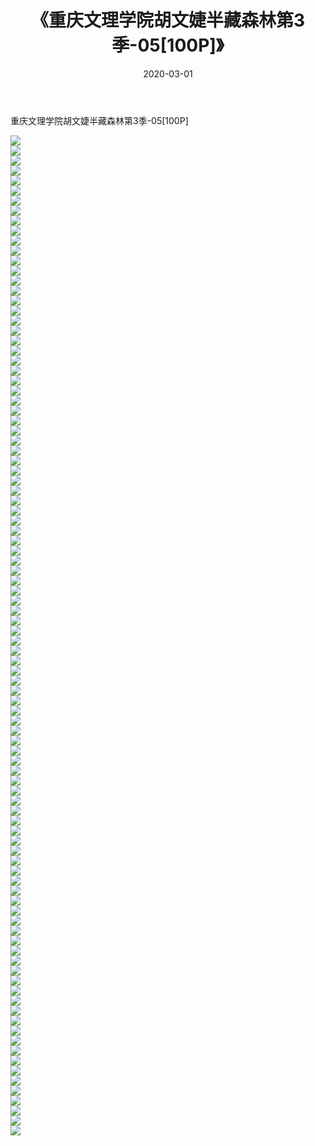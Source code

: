 ﻿---
layout: post
title:  《重庆文理学院胡文婕半藏森林第3季-05[100P]》
date:   2020-03-01
img: http://pic.660000.xyz/1:down/唯美/2020/重庆文理学院胡文婕半藏森林第3季-05[100P]/000.jpg
categories: [美女, 清纯, 唯美]
---

重庆文理学院胡文婕半藏森林第3季-05[100P]

  ![](http://pic.660000.xyz/1:down/唯美/2020/重庆文理学院胡文婕半藏森林第3季-05[100P]/001.jpg) <br> ![](http://pic.660000.xyz/1:down/唯美/2020/重庆文理学院胡文婕半藏森林第3季-05[100P]/002.jpg) <br> ![](http://pic.660000.xyz/1:down/唯美/2020/重庆文理学院胡文婕半藏森林第3季-05[100P]/003.jpg) <br> ![](http://pic.660000.xyz/1:down/唯美/2020/重庆文理学院胡文婕半藏森林第3季-05[100P]/004.jpg) <br> ![](http://pic.660000.xyz/1:down/唯美/2020/重庆文理学院胡文婕半藏森林第3季-05[100P]/005.jpg) <br> ![](http://pic.660000.xyz/1:down/唯美/2020/重庆文理学院胡文婕半藏森林第3季-05[100P]/006.jpg) <br> ![](http://pic.660000.xyz/1:down/唯美/2020/重庆文理学院胡文婕半藏森林第3季-05[100P]/007.jpg) <br> ![](http://pic.660000.xyz/1:down/唯美/2020/重庆文理学院胡文婕半藏森林第3季-05[100P]/008.jpg) <br> ![](http://pic.660000.xyz/1:down/唯美/2020/重庆文理学院胡文婕半藏森林第3季-05[100P]/009.jpg) <br> ![](http://pic.660000.xyz/1:down/唯美/2020/重庆文理学院胡文婕半藏森林第3季-05[100P]/010.jpg) <br> ![](http://pic.660000.xyz/1:down/唯美/2020/重庆文理学院胡文婕半藏森林第3季-05[100P]/011.jpg) <br> ![](http://pic.660000.xyz/1:down/唯美/2020/重庆文理学院胡文婕半藏森林第3季-05[100P]/012.jpg) <br> ![](http://pic.660000.xyz/1:down/唯美/2020/重庆文理学院胡文婕半藏森林第3季-05[100P]/013.jpg) <br> ![](http://pic.660000.xyz/1:down/唯美/2020/重庆文理学院胡文婕半藏森林第3季-05[100P]/014.jpg) <br> ![](http://pic.660000.xyz/1:down/唯美/2020/重庆文理学院胡文婕半藏森林第3季-05[100P]/015.jpg) <br> ![](http://pic.660000.xyz/1:down/唯美/2020/重庆文理学院胡文婕半藏森林第3季-05[100P]/016.jpg) <br> ![](http://pic.660000.xyz/1:down/唯美/2020/重庆文理学院胡文婕半藏森林第3季-05[100P]/017.jpg) <br> ![](http://pic.660000.xyz/1:down/唯美/2020/重庆文理学院胡文婕半藏森林第3季-05[100P]/018.jpg) <br> ![](http://pic.660000.xyz/1:down/唯美/2020/重庆文理学院胡文婕半藏森林第3季-05[100P]/019.jpg) <br> ![](http://pic.660000.xyz/1:down/唯美/2020/重庆文理学院胡文婕半藏森林第3季-05[100P]/020.jpg) <br> ![](http://pic.660000.xyz/1:down/唯美/2020/重庆文理学院胡文婕半藏森林第3季-05[100P]/021.jpg) <br> ![](http://pic.660000.xyz/1:down/唯美/2020/重庆文理学院胡文婕半藏森林第3季-05[100P]/022.jpg) <br> ![](http://pic.660000.xyz/1:down/唯美/2020/重庆文理学院胡文婕半藏森林第3季-05[100P]/023.jpg) <br> ![](http://pic.660000.xyz/1:down/唯美/2020/重庆文理学院胡文婕半藏森林第3季-05[100P]/024.jpg) <br> ![](http://pic.660000.xyz/1:down/唯美/2020/重庆文理学院胡文婕半藏森林第3季-05[100P]/025.jpg) <br> ![](http://pic.660000.xyz/1:down/唯美/2020/重庆文理学院胡文婕半藏森林第3季-05[100P]/026.jpg) <br> ![](http://pic.660000.xyz/1:down/唯美/2020/重庆文理学院胡文婕半藏森林第3季-05[100P]/027.jpg) <br> ![](http://pic.660000.xyz/1:down/唯美/2020/重庆文理学院胡文婕半藏森林第3季-05[100P]/028.jpg) <br> ![](http://pic.660000.xyz/1:down/唯美/2020/重庆文理学院胡文婕半藏森林第3季-05[100P]/029.jpg) <br> ![](http://pic.660000.xyz/1:down/唯美/2020/重庆文理学院胡文婕半藏森林第3季-05[100P]/030.jpg) <br> ![](http://pic.660000.xyz/1:down/唯美/2020/重庆文理学院胡文婕半藏森林第3季-05[100P]/031.jpg) <br> ![](http://pic.660000.xyz/1:down/唯美/2020/重庆文理学院胡文婕半藏森林第3季-05[100P]/032.jpg) <br> ![](http://pic.660000.xyz/1:down/唯美/2020/重庆文理学院胡文婕半藏森林第3季-05[100P]/033.jpg) <br> ![](http://pic.660000.xyz/1:down/唯美/2020/重庆文理学院胡文婕半藏森林第3季-05[100P]/034.jpg) <br> ![](http://pic.660000.xyz/1:down/唯美/2020/重庆文理学院胡文婕半藏森林第3季-05[100P]/035.jpg) <br> ![](http://pic.660000.xyz/1:down/唯美/2020/重庆文理学院胡文婕半藏森林第3季-05[100P]/036.jpg) <br> ![](http://pic.660000.xyz/1:down/唯美/2020/重庆文理学院胡文婕半藏森林第3季-05[100P]/037.jpg) <br> ![](http://pic.660000.xyz/1:down/唯美/2020/重庆文理学院胡文婕半藏森林第3季-05[100P]/038.jpg) <br> ![](http://pic.660000.xyz/1:down/唯美/2020/重庆文理学院胡文婕半藏森林第3季-05[100P]/039.jpg) <br> ![](http://pic.660000.xyz/1:down/唯美/2020/重庆文理学院胡文婕半藏森林第3季-05[100P]/040.jpg) <br> ![](http://pic.660000.xyz/1:down/唯美/2020/重庆文理学院胡文婕半藏森林第3季-05[100P]/041.jpg) <br> ![](http://pic.660000.xyz/1:down/唯美/2020/重庆文理学院胡文婕半藏森林第3季-05[100P]/042.jpg) <br> ![](http://pic.660000.xyz/1:down/唯美/2020/重庆文理学院胡文婕半藏森林第3季-05[100P]/043.jpg) <br> ![](http://pic.660000.xyz/1:down/唯美/2020/重庆文理学院胡文婕半藏森林第3季-05[100P]/044.jpg) <br> ![](http://pic.660000.xyz/1:down/唯美/2020/重庆文理学院胡文婕半藏森林第3季-05[100P]/045.jpg) <br> ![](http://pic.660000.xyz/1:down/唯美/2020/重庆文理学院胡文婕半藏森林第3季-05[100P]/046.jpg) <br> ![](http://pic.660000.xyz/1:down/唯美/2020/重庆文理学院胡文婕半藏森林第3季-05[100P]/047.jpg) <br> ![](http://pic.660000.xyz/1:down/唯美/2020/重庆文理学院胡文婕半藏森林第3季-05[100P]/048.jpg) <br> ![](http://pic.660000.xyz/1:down/唯美/2020/重庆文理学院胡文婕半藏森林第3季-05[100P]/049.jpg) <br> ![](http://pic.660000.xyz/1:down/唯美/2020/重庆文理学院胡文婕半藏森林第3季-05[100P]/050.jpg) <br> ![](http://pic.660000.xyz/1:down/唯美/2020/重庆文理学院胡文婕半藏森林第3季-05[100P]/051.jpg) <br> ![](http://pic.660000.xyz/1:down/唯美/2020/重庆文理学院胡文婕半藏森林第3季-05[100P]/052.jpg) <br> ![](http://pic.660000.xyz/1:down/唯美/2020/重庆文理学院胡文婕半藏森林第3季-05[100P]/053.jpg) <br> ![](http://pic.660000.xyz/1:down/唯美/2020/重庆文理学院胡文婕半藏森林第3季-05[100P]/054.jpg) <br> ![](http://pic.660000.xyz/1:down/唯美/2020/重庆文理学院胡文婕半藏森林第3季-05[100P]/055.jpg) <br> ![](http://pic.660000.xyz/1:down/唯美/2020/重庆文理学院胡文婕半藏森林第3季-05[100P]/056.jpg) <br> ![](http://pic.660000.xyz/1:down/唯美/2020/重庆文理学院胡文婕半藏森林第3季-05[100P]/057.jpg) <br> ![](http://pic.660000.xyz/1:down/唯美/2020/重庆文理学院胡文婕半藏森林第3季-05[100P]/058.jpg) <br> ![](http://pic.660000.xyz/1:down/唯美/2020/重庆文理学院胡文婕半藏森林第3季-05[100P]/059.jpg) <br> ![](http://pic.660000.xyz/1:down/唯美/2020/重庆文理学院胡文婕半藏森林第3季-05[100P]/060.jpg) <br> ![](http://pic.660000.xyz/1:down/唯美/2020/重庆文理学院胡文婕半藏森林第3季-05[100P]/061.jpg) <br> ![](http://pic.660000.xyz/1:down/唯美/2020/重庆文理学院胡文婕半藏森林第3季-05[100P]/062.jpg) <br> ![](http://pic.660000.xyz/1:down/唯美/2020/重庆文理学院胡文婕半藏森林第3季-05[100P]/063.jpg) <br> ![](http://pic.660000.xyz/1:down/唯美/2020/重庆文理学院胡文婕半藏森林第3季-05[100P]/064.jpg) <br> ![](http://pic.660000.xyz/1:down/唯美/2020/重庆文理学院胡文婕半藏森林第3季-05[100P]/065.jpg) <br> ![](http://pic.660000.xyz/1:down/唯美/2020/重庆文理学院胡文婕半藏森林第3季-05[100P]/066.jpg) <br> ![](http://pic.660000.xyz/1:down/唯美/2020/重庆文理学院胡文婕半藏森林第3季-05[100P]/067.jpg) <br> ![](http://pic.660000.xyz/1:down/唯美/2020/重庆文理学院胡文婕半藏森林第3季-05[100P]/068.jpg) <br> ![](http://pic.660000.xyz/1:down/唯美/2020/重庆文理学院胡文婕半藏森林第3季-05[100P]/069.jpg) <br> ![](http://pic.660000.xyz/1:down/唯美/2020/重庆文理学院胡文婕半藏森林第3季-05[100P]/070.jpg) <br> ![](http://pic.660000.xyz/1:down/唯美/2020/重庆文理学院胡文婕半藏森林第3季-05[100P]/071.jpg) <br> ![](http://pic.660000.xyz/1:down/唯美/2020/重庆文理学院胡文婕半藏森林第3季-05[100P]/072.jpg) <br> ![](http://pic.660000.xyz/1:down/唯美/2020/重庆文理学院胡文婕半藏森林第3季-05[100P]/073.jpg) <br> ![](http://pic.660000.xyz/1:down/唯美/2020/重庆文理学院胡文婕半藏森林第3季-05[100P]/074.jpg) <br> ![](http://pic.660000.xyz/1:down/唯美/2020/重庆文理学院胡文婕半藏森林第3季-05[100P]/075.jpg) <br> ![](http://pic.660000.xyz/1:down/唯美/2020/重庆文理学院胡文婕半藏森林第3季-05[100P]/076.jpg) <br> ![](http://pic.660000.xyz/1:down/唯美/2020/重庆文理学院胡文婕半藏森林第3季-05[100P]/077.jpg) <br> ![](http://pic.660000.xyz/1:down/唯美/2020/重庆文理学院胡文婕半藏森林第3季-05[100P]/078.jpg) <br> ![](http://pic.660000.xyz/1:down/唯美/2020/重庆文理学院胡文婕半藏森林第3季-05[100P]/079.jpg) <br> ![](http://pic.660000.xyz/1:down/唯美/2020/重庆文理学院胡文婕半藏森林第3季-05[100P]/080.jpg) <br> ![](http://pic.660000.xyz/1:down/唯美/2020/重庆文理学院胡文婕半藏森林第3季-05[100P]/081.jpg) <br> ![](http://pic.660000.xyz/1:down/唯美/2020/重庆文理学院胡文婕半藏森林第3季-05[100P]/082.jpg) <br> ![](http://pic.660000.xyz/1:down/唯美/2020/重庆文理学院胡文婕半藏森林第3季-05[100P]/083.jpg) <br> ![](http://pic.660000.xyz/1:down/唯美/2020/重庆文理学院胡文婕半藏森林第3季-05[100P]/084.jpg) <br> ![](http://pic.660000.xyz/1:down/唯美/2020/重庆文理学院胡文婕半藏森林第3季-05[100P]/085.jpg) <br> ![](http://pic.660000.xyz/1:down/唯美/2020/重庆文理学院胡文婕半藏森林第3季-05[100P]/086.jpg) <br> ![](http://pic.660000.xyz/1:down/唯美/2020/重庆文理学院胡文婕半藏森林第3季-05[100P]/087.jpg) <br> ![](http://pic.660000.xyz/1:down/唯美/2020/重庆文理学院胡文婕半藏森林第3季-05[100P]/088.jpg) <br> ![](http://pic.660000.xyz/1:down/唯美/2020/重庆文理学院胡文婕半藏森林第3季-05[100P]/089.jpg) <br> ![](http://pic.660000.xyz/1:down/唯美/2020/重庆文理学院胡文婕半藏森林第3季-05[100P]/090.jpg) <br> ![](http://pic.660000.xyz/1:down/唯美/2020/重庆文理学院胡文婕半藏森林第3季-05[100P]/091.jpg) <br> ![](http://pic.660000.xyz/1:down/唯美/2020/重庆文理学院胡文婕半藏森林第3季-05[100P]/092.jpg) <br> ![](http://pic.660000.xyz/1:down/唯美/2020/重庆文理学院胡文婕半藏森林第3季-05[100P]/093.jpg) <br> ![](http://pic.660000.xyz/1:down/唯美/2020/重庆文理学院胡文婕半藏森林第3季-05[100P]/094.jpg) <br> ![](http://pic.660000.xyz/1:down/唯美/2020/重庆文理学院胡文婕半藏森林第3季-05[100P]/095.jpg) <br> ![](http://pic.660000.xyz/1:down/唯美/2020/重庆文理学院胡文婕半藏森林第3季-05[100P]/096.jpg) <br> ![](http://pic.660000.xyz/1:down/唯美/2020/重庆文理学院胡文婕半藏森林第3季-05[100P]/097.jpg) <br> ![](http://pic.660000.xyz/1:down/唯美/2020/重庆文理学院胡文婕半藏森林第3季-05[100P]/098.jpg) <br> ![](http://pic.660000.xyz/1:down/唯美/2020/重庆文理学院胡文婕半藏森林第3季-05[100P]/099.jpg) <br> ![](http://pic.660000.xyz/1:down/唯美/2020/重庆文理学院胡文婕半藏森林第3季-05[100P]/100.jpg) <br>
